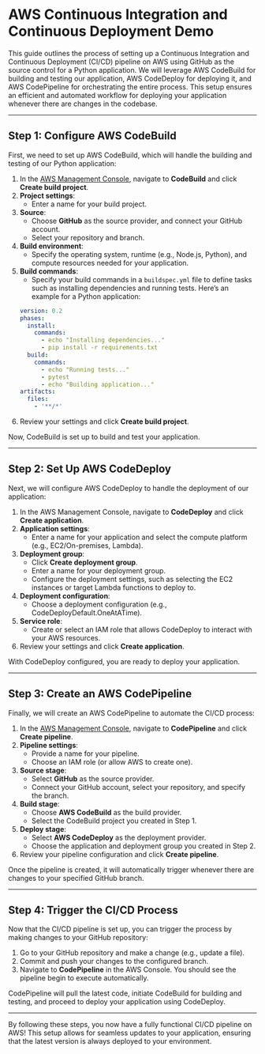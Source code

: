 # AWS Continuous Integration and Continuous Deployment Demo

This guide outlines the process of setting up a Continuous Integration and Continuous Deployment (CI/CD) pipeline on AWS using GitHub as the source control for a Python application. We will leverage AWS CodeBuild for building and testing our application, AWS CodeDeploy for deploying it, and AWS CodePipeline for orchestrating the entire process. This setup ensures an efficient and automated workflow for deploying your application whenever there are changes in the codebase.

---

## Step 1: Configure AWS CodeBuild

First, we need to set up AWS CodeBuild, which will handle the building and testing of our Python application:

1. In the [AWS Management Console](https://aws.amazon.com/console/), navigate to **CodeBuild** and click **Create build project**.
2. **Project settings**:
   - Enter a name for your build project.
3. **Source**:
   - Choose **GitHub** as the source provider, and connect your GitHub account.
   - Select your repository and branch.
4. **Build environment**:
   - Specify the operating system, runtime (e.g., Node.js, Python), and compute resources needed for your application.
5. **Build commands**:
   - Specify your build commands in a `buildspec.yml` file to define tasks such as installing dependencies and running tests. Here’s an example for a Python application:
   ```yaml
   version: 0.2
   phases:
     install:
       commands:
         - echo "Installing dependencies..."
         - pip install -r requirements.txt
     build:
       commands:
         - echo "Running tests..."
         - pytest
         - echo "Building application..."
   artifacts:
     files:
       - '**/*'
   ```
6. Review your settings and click **Create build project**.

Now, CodeBuild is set up to build and test your application.

---

## Step 2: Set Up AWS CodeDeploy

Next, we will configure AWS CodeDeploy to handle the deployment of our application:

1. In the AWS Management Console, navigate to **CodeDeploy** and click **Create application**.
2. **Application settings**:
   - Enter a name for your application and select the compute platform (e.g., EC2/On-premises, Lambda).
3. **Deployment group**:
   - Click **Create deployment group**.
   - Enter a name for your deployment group.
   - Configure the deployment settings, such as selecting the EC2 instances or target Lambda functions to deploy to.
4. **Deployment configuration**:
   - Choose a deployment configuration (e.g., CodeDeployDefault.OneAtATime).
5. **Service role**:
   - Create or select an IAM role that allows CodeDeploy to interact with your AWS resources.
6. Review your settings and click **Create application**.

With CodeDeploy configured, you are ready to deploy your application.

---

## Step 3: Create an AWS CodePipeline

Finally, we will create an AWS CodePipeline to automate the CI/CD process:

1. In the [AWS Management Console](https://aws.amazon.com/console/), navigate to **CodePipeline** and click **Create pipeline**.
2. **Pipeline settings**:
   - Provide a name for your pipeline.
   - Choose an IAM role (or allow AWS to create one).
3. **Source stage**:
   - Select **GitHub** as the source provider.
   - Connect your GitHub account, select your repository, and specify the branch.
4. **Build stage**:
   - Choose **AWS CodeBuild** as the build provider.
   - Select the CodeBuild project you created in Step 1.
5. **Deploy stage**:
   - Select **AWS CodeDeploy** as the deployment provider.
   - Choose the application and deployment group you created in Step 2.
6. Review your pipeline configuration and click **Create pipeline**.

Once the pipeline is created, it will automatically trigger whenever there are changes to your specified GitHub branch.

---

## Step 4: Trigger the CI/CD Process

Now that the CI/CD pipeline is set up, you can trigger the process by making changes to your GitHub repository:

1. Go to your GitHub repository and make a change (e.g., update a file).
2. Commit and push your changes to the configured branch.
3. Navigate to **CodePipeline** in the AWS Console. You should see the pipeline begin to execute automatically.

CodePipeline will pull the latest code, initiate CodeBuild for building and testing, and proceed to deploy your application using CodeDeploy.

---

By following these steps, you now have a fully functional CI/CD pipeline on AWS! This setup allows for seamless updates to your application, ensuring that the latest version is always deployed to your environment.